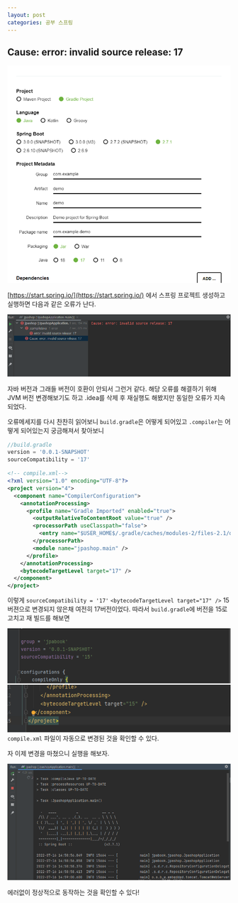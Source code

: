 ```yaml
---
layout: post
categories: 공부 스프링
---
```


## Cause: error: invalid source release: 17

![스프링 프로젝트 스타터](/assets/img/%EC%8A%A4%ED%94%84%EB%A7%81%20%ED%94%84%EB%A1%9C%EC%A0%9D%ED%8A%B8%20%EC%8A%A4%ED%83%80%ED%84%B0.png)

[https://start.spring.io/](https://start.spring.io/) 에서 스프링 프로젝트 생성하고 실행하면 다음과 같은 오류가 난다. 

![Cause: error: invalid source release: 17](/assets/img/jdk%20%EB%B2%84%EC%A0%84%20%EC%98%A4%EB%A5%98.png)

자바 버전과 그래들 버전이 호환이 안되서 그런거 같다. 해당 오류를 해결하기 위해 JVM 버전 변경해보기도 하고 .idea를 삭제 후 재실행도 해봤지만 동일한 오류가 지속되었다. 

오류메세지를 다시 찬찬히 읽어보니 `build.gradle`은 어떻게 되어있고 `.compiler`는 어떻게 되어있는지 궁금해져서 찾아보니 

```gradle
//build.gradle
version = '0.0.1-SNAPSHOT'
sourceCompatibility = '17'
```

```xml
<!-- compile.xml-->
<?xml version="1.0" encoding="UTF-8"?>
<project version="4">
  <component name="CompilerConfiguration">
    <annotationProcessing>
      <profile name="Gradle Imported" enabled="true">
        <outputRelativeToContentRoot value="true" />
        <processorPath useClasspath="false">
          <entry name="$USER_HOME$/.gradle/caches/modules-2/files-2.1/org.projectlombok/lombok/1.18.24/13a394eed5c4f9efb2a6d956e2086f1d81e857d9/lombok-1.18.24.jar" />
        </processorPath>
        <module name="jpashop.main" />
      </profile>
    </annotationProcessing>
    <bytecodeTargetLevel target="17" />
  </component>
</project>
```
이렇게 `sourceCompatibility = '17'` `<bytecodeTargetLevel target="17" />` 15버젼으로 변경되지 않은채 여전히 17버전이었다. 따라서 `build.gradle`에 버전을 15로 고치고 재 빌드를 해보면 

![build gradle 변경](/assets/img/build%20gradle%20%EB%B3%80%EA%B2%BD.png)
![compile 파일 변경](/assets/img/compile%20%ED%8C%8C%EC%9D%BC%20%EB%B3%80%EA%B2%BD.png)
`compile.xml` 파일이 자동으로 변경된 것을 확인할 수 있다. 

자 이제 변경을 마쳤으니 실행을 해보자. 

![스프링 정상 실행](/assets/img/spring%20%EC%8B%A4%ED%96%89%20%ED%99%94%EB%A9%B4.png)

에러없이 정상적으로 동작하는 것을 확인할 수 있다! 
